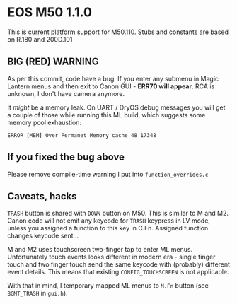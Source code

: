 # EOS M50 1.1.0
This is current platform support for M50.110.
Stubs and constants are based on R.180 and 200D.101

## BIG (RED) WARNING
As per this commit, code have a bug. If you enter any submenu in Magic Lantern menus and then exit to Canon GUI - **ERR70 will appear**. RCA is unknown, I don't have camera anymore.

It *might* be a memory leak. On UART / DryOS debug messages you will get a couple of those while running this ML build, which suggests some memory pool exhaustion:

`ERROR [MEM] Over Permanet Memory cache 48 17348`

## If you fixed the bug above
Please remove compile-time warning I put into `function_overrides.c`

## Caveats, hacks
`TRASH` button is shared with `DOWN` button on M50. This is similar to M and M2.
Canon code will not emit any keycode for `TRASH` keypress in LV mode, unless you assigned a function to this key in C.Fn.
Assigned function changes keycode sent...

M and M2 uses touchscreen two-finger tap to enter ML menus. Unfortunately touch events looks different in modern era - single finger touch and two finger touch send the same keycode with (probably) different event details.
This means that existing `CONFIG_TOUCHSCREEN` is not applicable.

With that in mind, I temporary mapped ML menus to `M.Fn` button (see `BGMT_TRASH` in `gui.h`).
